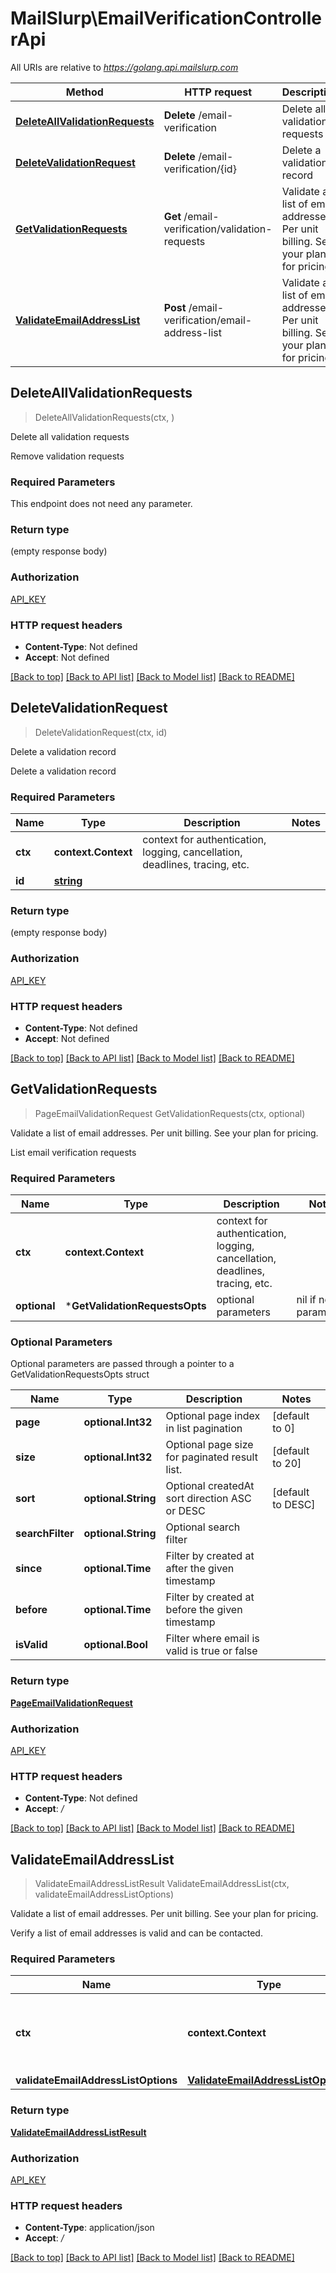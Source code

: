 # MailSlurp\EmailVerificationControllerApi

All URIs are relative to *https://golang.api.mailslurp.com*

Method | HTTP request | Description
------------- | ------------- | -------------
[**DeleteAllValidationRequests**](EmailVerificationControllerApi#DeleteAllValidationRequests) | **Delete** /email-verification | Delete all validation requests
[**DeleteValidationRequest**](EmailVerificationControllerApi#DeleteValidationRequest) | **Delete** /email-verification/{id} | Delete a validation record
[**GetValidationRequests**](EmailVerificationControllerApi#GetValidationRequests) | **Get** /email-verification/validation-requests | Validate a list of email addresses. Per unit billing. See your plan for pricing.
[**ValidateEmailAddressList**](EmailVerificationControllerApi#ValidateEmailAddressList) | **Post** /email-verification/email-address-list | Validate a list of email addresses. Per unit billing. See your plan for pricing.



## DeleteAllValidationRequests

> DeleteAllValidationRequests(ctx, )

Delete all validation requests

Remove validation requests

### Required Parameters

This endpoint does not need any parameter.

### Return type

 (empty response body)

### Authorization

[API_KEY](../README#API_KEY)

### HTTP request headers

- **Content-Type**: Not defined
- **Accept**: Not defined

[[Back to top]](#) [[Back to API list]](../README#documentation-for-api-endpoints)
[[Back to Model list]](../README#documentation-for-models)
[[Back to README]](../README)


## DeleteValidationRequest

> DeleteValidationRequest(ctx, id)

Delete a validation record

Delete a validation record

### Required Parameters


Name | Type | Description  | Notes
------------- | ------------- | ------------- | -------------
**ctx** | **context.Context** | context for authentication, logging, cancellation, deadlines, tracing, etc.
**id** | [**string**]()|  | 

### Return type

 (empty response body)

### Authorization

[API_KEY](../README#API_KEY)

### HTTP request headers

- **Content-Type**: Not defined
- **Accept**: Not defined

[[Back to top]](#) [[Back to API list]](../README#documentation-for-api-endpoints)
[[Back to Model list]](../README#documentation-for-models)
[[Back to README]](../README)


## GetValidationRequests

> PageEmailValidationRequest GetValidationRequests(ctx, optional)

Validate a list of email addresses. Per unit billing. See your plan for pricing.

List email verification requests

### Required Parameters


Name | Type | Description  | Notes
------------- | ------------- | ------------- | -------------
**ctx** | **context.Context** | context for authentication, logging, cancellation, deadlines, tracing, etc.
 **optional** | ***GetValidationRequestsOpts** | optional parameters | nil if no parameters

### Optional Parameters

Optional parameters are passed through a pointer to a GetValidationRequestsOpts struct


Name | Type | Description  | Notes
------------- | ------------- | ------------- | -------------
 **page** | **optional.Int32**| Optional page index in list pagination | [default to 0]
 **size** | **optional.Int32**| Optional page size for paginated result list. | [default to 20]
 **sort** | **optional.String**| Optional createdAt sort direction ASC or DESC | [default to DESC]
 **searchFilter** | **optional.String**| Optional search filter | 
 **since** | **optional.Time**| Filter by created at after the given timestamp | 
 **before** | **optional.Time**| Filter by created at before the given timestamp | 
 **isValid** | **optional.Bool**| Filter where email is valid is true or false | 

### Return type

[**PageEmailValidationRequest**](PageEmailValidationRequest)

### Authorization

[API_KEY](../README#API_KEY)

### HTTP request headers

- **Content-Type**: Not defined
- **Accept**: */*

[[Back to top]](#) [[Back to API list]](../README#documentation-for-api-endpoints)
[[Back to Model list]](../README#documentation-for-models)
[[Back to README]](../README)


## ValidateEmailAddressList

> ValidateEmailAddressListResult ValidateEmailAddressList(ctx, validateEmailAddressListOptions)

Validate a list of email addresses. Per unit billing. See your plan for pricing.

Verify a list of email addresses is valid and can be contacted.

### Required Parameters


Name | Type | Description  | Notes
------------- | ------------- | ------------- | -------------
**ctx** | **context.Context** | context for authentication, logging, cancellation, deadlines, tracing, etc.
**validateEmailAddressListOptions** | [**ValidateEmailAddressListOptions**](ValidateEmailAddressListOptions)|  | 

### Return type

[**ValidateEmailAddressListResult**](ValidateEmailAddressListResult)

### Authorization

[API_KEY](../README#API_KEY)

### HTTP request headers

- **Content-Type**: application/json
- **Accept**: */*

[[Back to top]](#) [[Back to API list]](../README#documentation-for-api-endpoints)
[[Back to Model list]](../README#documentation-for-models)
[[Back to README]](../README)

